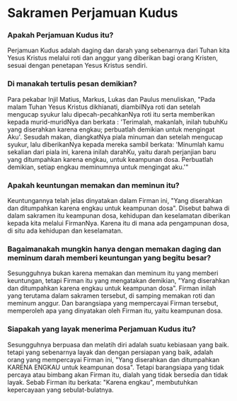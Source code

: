 # Sakramen Perjamuan Kudus

### Apakah Perjamuan Kudus itu?
Perjamuan Kudus adalah daging dan darah yang sebenarnya dari Tuhan kita Yesus Kristus melalui roti dan anggur yang diberikan bagi orang Kristen, sesuai dengan penetapan Yesus Kristus sendiri.

### Di manakah tertulis pesan demikian?
Para pekabar Injil Matius, Markus, Lukas dan Paulus menuliskan, "Pada malam Tuhan Yesus Kristus dikhianati, diambilNya roti dan setelah mengucap syukur lalu dipecah-pecahkanNya roti itu serta memberikan kepada murid-muridNya dan berkata : 'Terimalah, makanlah, inilah tubuhKu yang diserahkan karena engkau; perbuatlah demikian untuk mengingat Aku'. Sesudah makan, diangkatNya piala minuman dan setelah mengucap syukur, lalu diberikanNya kepada mereka sambil berkata: 'Minumlah kamu sekalian dari piala ini, karena inilah darahKu, yaitu darah perjanjian baru yang ditumpahkan karena engkau, untuk keampunan dosa. Perbuatlah demikian, setiap engkau meminumnya untuk mengingat aku.'"

### Apakah keuntungan memakan dan meminun itu?
Keuntungannya telah jelas dinyatakan dalam Firman ini, "Yang diserahkan dan ditumpahkan karena engkau untuk keampunan dosa". Disebut bahwa di dalam sakramen itu keampunan dosa, kehidupan dan keselamatan diberikan kepada kita melalui FirmanNya. Karena itu di mana ada pengampunan dosa, di situ ada kehidupan dan keselamatan.

### Bagaimanakah mungkin hanya dengan memakan daging dan meminum darah memberi keuntungan yang begitu besar?
Sesungguhnya bukan karena memakan dan meminum itu yang memberi keuntungan, tetapi Firman itu yang mengatakan demikian, "Yang diserahkan dan ditumpahkan karena engkau untuk keampunan dosa". Firman inilah yang terutama dalam sakramen tersebut, di samping memakan roti dan meminum anggur. Dan barangsiapa yang mempercayai Firman tersebut, memperoleh apa yang dinyatakan oleh Firman itu, yaitu keampunan dosa.

### Siapakah yang layak menerima Perjamuan Kudus itu?
Sesungguhnya berpuasa dan melatih diri adalah suatu kebiasaan yang baik. tetapi yang sebenarnya layak dan dengan persiapan yang baik, adalah orang yang mempercayai Firman ini, "Yang diserahkan dan ditumpahkan KARENA ENGKAU untuk keampunan dosa". Tetapi barangsiapa yang tidak percaya atau bimbang akan Firman itu, dialah yang tidak bersedia dan tidak layak. Sebab Firman itu berkata: "Karena engkau", membutuhkan kepercayaan yang sebulat-bulatnya.